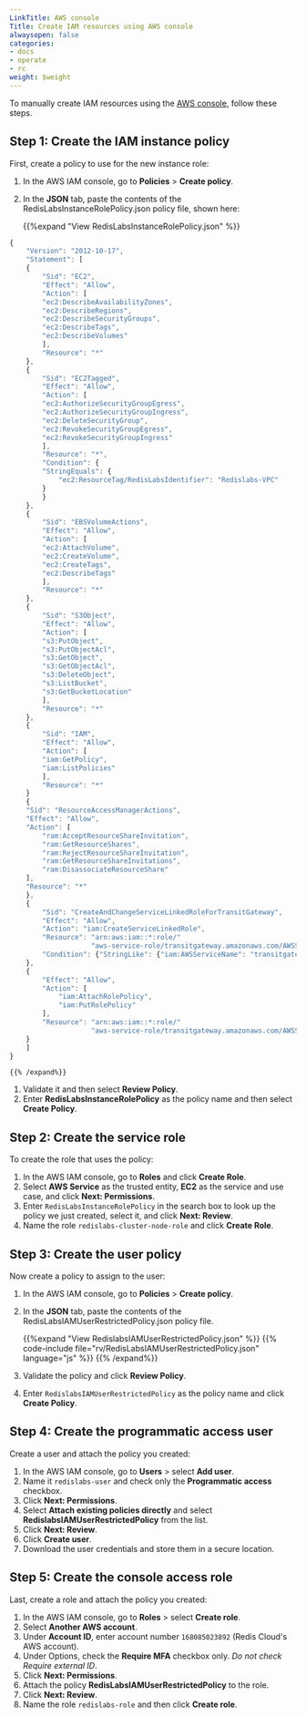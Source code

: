```yaml
---
LinkTitle: AWS console
Title: Create IAM resources using AWS console
alwaysopen: false
categories:
- docs
- operate
- rc
weight: $weight
---
```

To manually create IAM resources using the [AWS console](https://console.aws.amazon.com/), follow these steps.

## Step 1: Create the IAM instance policy

First, create a policy to use for the new instance role:

<!-- {{< video "/images/rc/create-instance-role-policy.mp4" "Create an instance role policy" >}} -->

1. In the AWS IAM console, go to **Policies** > **Create policy**.
1. In the **JSON** tab, paste the contents of the RedisLabsInstanceRolePolicy.json policy file, shown here:

    {{%expand "View RedisLabsInstanceRolePolicy.json" %}}
```js
{
    "Version": "2012-10-17",
    "Statement": [
    {
        "Sid": "EC2",
        "Effect": "Allow",
        "Action": [
        "ec2:DescribeAvailabilityZones",
        "ec2:DescribeRegions",
        "ec2:DescribeSecurityGroups",
        "ec2:DescribeTags",
        "ec2:DescribeVolumes"
        ],
        "Resource": "*"
    },
    {
        "Sid": "EC2Tagged",
        "Effect": "Allow",
        "Action": [
        "ec2:AuthorizeSecurityGroupEgress",
        "ec2:AuthorizeSecurityGroupIngress",
        "ec2:DeleteSecurityGroup",
        "ec2:RevokeSecurityGroupEgress",
        "ec2:RevokeSecurityGroupIngress"
        ],
        "Resource": "*",
        "Condition": {
        "StringEquals": {
            "ec2:ResourceTag/RedisLabsIdentifier": "Redislabs-VPC"
        }
        }
    },
    {
        "Sid": "EBSVolumeActions",
        "Effect": "Allow",
        "Action": [
        "ec2:AttachVolume",
        "ec2:CreateVolume",
        "ec2:CreateTags",
        "ec2:DescribeTags"
        ],
        "Resource": "*"
    },
    {
        "Sid": "S3Object",
        "Effect": "Allow",
        "Action": [
        "s3:PutObject",
        "s3:PutObjectAcl",
        "s3:GetObject",
        "s3:GetObjectAcl",
        "s3:DeleteObject",
        "s3:ListBucket",
        "s3:GetBucketLocation"
        ],
        "Resource": "*"
    },
    {
        "Sid": "IAM",
        "Effect": "Allow",
        "Action": [
        "iam:GetPolicy",
        "iam:ListPolicies"
        ],
        "Resource": "*"
    }
    {
    "Sid": "ResourceAccessManagerActions",
    "Effect": "Allow",
    "Action": [
        "ram:AcceptResourceShareInvitation",
        "ram:GetResourceShares",
        "ram:RejectResourceShareInvitation",
        "ram:GetResourceShareInvitations",
        "ram:DisassociateResourceShare"
    ],
    "Resource": "*"
    },
    {
        "Sid": "CreateAndChangeServiceLinkedRoleForTransitGateway",
        "Effect": "Allow",
        "Action": "iam:CreateServiceLinkedRole",
        "Resource": "arn:aws:iam::*:role/"
                    "aws-service-role/transitgateway.amazonaws.com/AWSServiceRoleForVPCTransitGateway*",
        "Condition": {"StringLike": {"iam:AWSServiceName": "transitgateway.amazonaws.com"}}
    },
    {
        "Effect": "Allow",
        "Action": [
            "iam:AttachRolePolicy",
            "iam:PutRolePolicy"
        ],
        "Resource": "arn:aws:iam::*:role/"
                    "aws-service-role/transitgateway.amazonaws.com/AWSServiceRoleForVPCTransitGateway*"
    }
    ]
}
```
    {{% /expand%}}


1. Validate it and then select **Review Policy**.
1. Enter **RedisLabsInstanceRolePolicy** as the policy name and then select **Create Policy**.

## Step 2: Create the service role

To create the role that uses the policy:

<!-- {{< video "/images/rc/create-cluster-node-role.mp4" "Create a cluster node role" >}} -->

1. In the AWS IAM console, go to **Roles** and click **Create Role**.
1. Select **AWS Service** as the trusted entity, **EC2** as the service
    and use case, and click **Next: Permissions**.
1. Enter `RedisLabsInstanceRolePolicy` in the search box to look up the policy we just created,
    select it, and click **Next: Review**.
1. Name the role `redislabs-cluster-node-role` and click **Create Role**.

## Step 3: Create the user policy

Now create a policy to assign to the user:

<!-- {{< video "/images/rc/create-instance-user-policy.mp4" "Create an instance user policy" >}} -->

1. In the AWS IAM console, go to **Policies** > **Create policy**.
1. In the **JSON** tab, paste the contents of the RedisLabsIAMUserRestrictedPolicy.json policy file.

    {{%expand "View RedislabsIAMUserRestrictedPolicy.json" %}}
	{{% code-include file="rv/RedisLabsIAMUserRestrictedPolicy.json" language="js" %}}
    {{% /expand%}}

1. Validate the policy and click **Review Policy**.
1. Enter `RedislabsIAMUserRestrictedPolicy` as the policy name and click **Create Policy**.

## Step 4: Create the programmatic access user

Create a user and attach the policy you created:

<!-- {{< video "/images/rc/create-programmatic-user.mp4" "Create programmatic user" >}} -->

1. In the AWS IAM console, go to **Users** > select **Add user**.
1. Name it `redislabs-user` and check only the **Programmatic access** checkbox.
1. Click **Next: Permissions**.
1. Select **Attach existing policies directly** and select
    **RedislabsIAMUserRestrictedPolicy** from the list.
1. Click **Next: Review**.
1. Click **Create user**.
1. Download the user credentials and store them in a secure location.

## Step 5: Create the console access role

Last, create a role and attach the policy you created:

<!-- {{< video "/images/rc/create-console-access-role.mp4" "Create console access user" >}} -->

1. In the AWS IAM console, go to **Roles** > select **Create role**.
1. Select **Another AWS account**.
1. Under **Account ID**, enter account number `168085023892` (Redis Cloud's AWS account).
1. Under Options, check the **Require MFA** checkbox only. *Do not check Require external ID*.
1. Click **Next: Permissions**.
1. Attach the policy **RedisLabsIAMUserRestrictedPolicy** to the role.
1. Click **Next: Review**.
1. Name the role `redislabs-role` and then click **Create role**.
